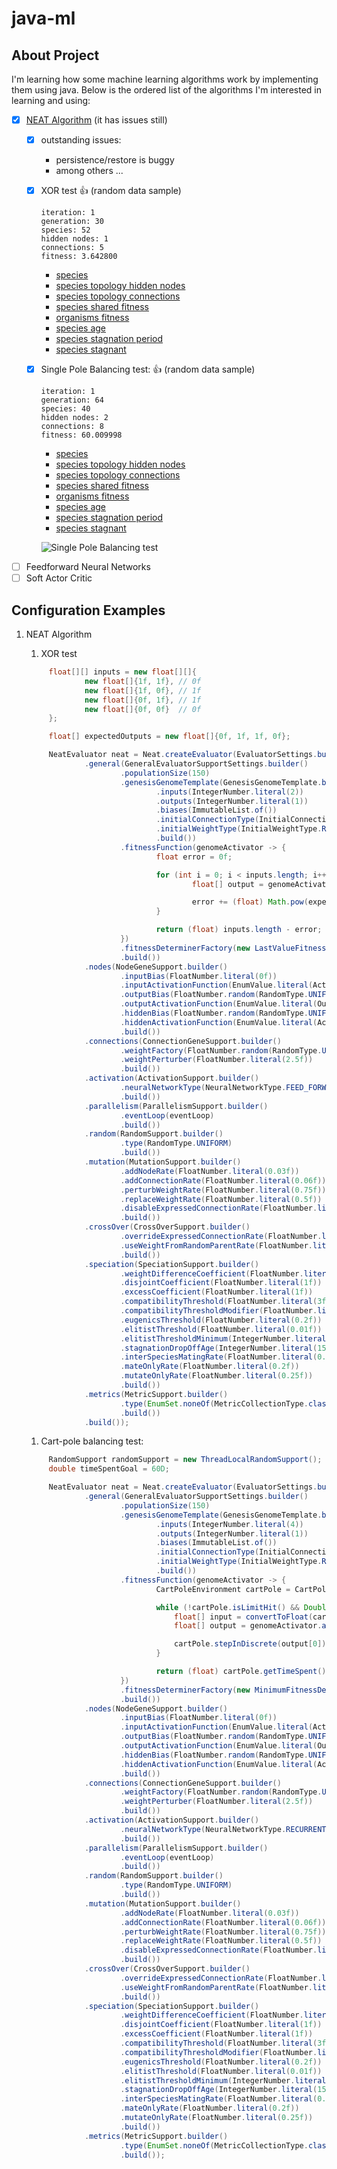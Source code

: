 # java-ml

## About Project

I'm learning how some machine learning algorithms work by implementing them using java. Below is the ordered list of the
algorithms I'm interested in learning and using:

- [x] [NEAT Algorithm](http://nn.cs.utexas.edu/downloads/papers/stanley.phd04.pdf) (it has issues still)
    - [x] outstanding issues:
        - persistence/restore is buggy
        - among others ...
    - [x] XOR test :+1: (random data sample)

         ```
         iteration: 1
         generation: 30
         species: 52
         hidden nodes: 1
         connections: 5
         fitness: 3.642800
         ```

        - [species](https://fv9-3.failiem.lv/thumb_show.php?i=gk9jzfdmm&view)
        - [species topology hidden nodes](https://fv9-3.failiem.lv/thumb_show.php?i=cucy5us62&view)
        - [species topology connections](https://fv9-3.failiem.lv/thumb_show.php?i=djqmx9d7d&view)
        - [species shared fitness](https://fv9-3.failiem.lv/thumb_show.php?i=whebt8w6c&view)
        - [organisms fitness](https://fv9-3.failiem.lv/thumb_show.php?i=2n7psbczx&view)
        - [species age](https://fv9-3.failiem.lv/thumb_show.php?i=pbnagwwbq&view)
        - [species stagnation period](https://fv9-3.failiem.lv/thumb_show.php?i=gzr6ndbac&view)
        - [species stagnant](https://fv9-3.failiem.lv/thumb_show.php?i=8hnqznqwj&view)

    - [x] Single Pole Balancing test: :+1: (random data sample)

         ```
         iteration: 1
         generation: 64
         species: 40
         hidden nodes: 2
         connections: 8
         fitness: 60.009998
         ```

        - [species](https://fv9-3.failiem.lv/thumb_show.php?i=fqqb9ur73&view)
        - [species topology hidden nodes](https://fv9-3.failiem.lv/thumb_show.php?i=3wyequ9ma&view)
        - [species topology connections](https://fv9-3.failiem.lv/thumb_show.php?i=ns2vbc4dg&view)
        - [species shared fitness](https://fv9-3.failiem.lv/thumb_show.php?i=ghcnmezz4&view)
        - [organisms fitness](https://fv9-3.failiem.lv/thumb_show.php?i=27dszf8vx&view)
        - [species age](https://fv9-3.failiem.lv/thumb_show.php?i=zrefv4jhd&view)
        - [species stagnation period](https://fv9-3.failiem.lv/thumb_show.php?i=4j5sxxxs7&view)
        - [species stagnant](https://fv9-3.failiem.lv/thumb_show.php?i=fdg5s2dyd&view)

      ![Single Pole Balancing test](https://i.makeagif.com/media/9-30-2015/3TntUH.gif)

- [ ] Feedforward Neural Networks
- [ ] Soft Actor Critic

## Configuration Examples

1. NEAT Algorithm
    1. XOR test

   ```java
        float[][] inputs = new float[][]{
                new float[]{1f, 1f}, // 0f
                new float[]{1f, 0f}, // 1f
                new float[]{0f, 1f}, // 1f
                new float[]{0f, 0f}  // 0f
        };

        float[] expectedOutputs = new float[]{0f, 1f, 1f, 0f};
   
        NeatEvaluator neat = Neat.createEvaluator(EvaluatorSettings.builder()
                .general(GeneralEvaluatorSupportSettings.builder()
                        .populationSize(150)
                        .genesisGenomeTemplate(GenesisGenomeTemplate.builder()
                                .inputs(IntegerNumber.literal(2))
                                .outputs(IntegerNumber.literal(1))
                                .biases(ImmutableList.of())
                                .initialConnectionType(InitialConnectionType.ALL_INPUTS_AND_BIASES_TO_ALL_OUTPUTS)
                                .initialWeightType(InitialWeightType.RANDOM)
                                .build())
                        .fitnessFunction(genomeActivator -> {
                                float error = 0f;

                                for (int i = 0; i < inputs.length; i++) {
                                        float[] output = genomeActivator.activate(inputs[i]);

                                        error += (float) Math.pow(expectedOutputs[i] - output[0], 2D);
                                }

                                return (float) inputs.length - error;
                        })
                        .fitnessDeterminerFactory(new LastValueFitnessDeterminerFactory())
                        .build())
                .nodes(NodeGeneSupport.builder()
                        .inputBias(FloatNumber.literal(0f))
                        .inputActivationFunction(EnumValue.literal(ActivationFunctionType.IDENTITY))
                        .outputBias(FloatNumber.random(RandomType.UNIFORM, -1f, 1f))
                        .outputActivationFunction(EnumValue.literal(OutputActivationFunctionType.SIGMOID))
                        .hiddenBias(FloatNumber.random(RandomType.UNIFORM, -1f, 1f))
                        .hiddenActivationFunction(EnumValue.literal(ActivationFunctionType.TAN_H))
                        .build())
                .connections(ConnectionGeneSupport.builder()
                        .weightFactory(FloatNumber.random(RandomType.UNIFORM, -1f, 1f))
                        .weightPerturber(FloatNumber.literal(2.5f))
                        .build())
                .activation(ActivationSupport.builder()
                        .neuralNetworkType(NeuralNetworkType.FEED_FORWARD)
                        .build())
                .parallelism(ParallelismSupport.builder()
                        .eventLoop(eventLoop)
                        .build())
                .random(RandomSupport.builder()
                        .type(RandomType.UNIFORM)
                        .build())
                .mutation(MutationSupport.builder()
                        .addNodeRate(FloatNumber.literal(0.03f))
                        .addConnectionRate(FloatNumber.literal(0.06f))
                        .perturbWeightRate(FloatNumber.literal(0.75f))
                        .replaceWeightRate(FloatNumber.literal(0.5f))
                        .disableExpressedConnectionRate(FloatNumber.literal(0.015f))
                        .build())
                .crossOver(CrossOverSupport.builder()
                        .overrideExpressedConnectionRate(FloatNumber.literal(0.5f))
                        .useWeightFromRandomParentRate(FloatNumber.literal(0.6f))
                        .build())
                .speciation(SpeciationSupport.builder()
                        .weightDifferenceCoefficient(FloatNumber.literal(0.4f))
                        .disjointCoefficient(FloatNumber.literal(1f))
                        .excessCoefficient(FloatNumber.literal(1f))
                        .compatibilityThreshold(FloatNumber.literal(3f))
                        .compatibilityThresholdModifier(FloatNumber.literal(1f))
                        .eugenicsThreshold(FloatNumber.literal(0.2f))
                        .elitistThreshold(FloatNumber.literal(0.01f))
                        .elitistThresholdMinimum(IntegerNumber.literal(2))
                        .stagnationDropOffAge(IntegerNumber.literal(15))
                        .interSpeciesMatingRate(FloatNumber.literal(0.001f))
                        .mateOnlyRate(FloatNumber.literal(0.2f))
                        .mutateOnlyRate(FloatNumber.literal(0.25f))
                        .build())
                .metrics(MetricSupport.builder()
                        .type(EnumSet.noneOf(MetricCollectionType.class))
                        .build())
                .build());
   ```

    1. Cart-pole balancing test:

   ```java
        RandomSupport randomSupport = new ThreadLocalRandomSupport();
        double timeSpentGoal = 60D;

        NeatEvaluator neat = Neat.createEvaluator(EvaluatorSettings.builder()
                .general(GeneralEvaluatorSupportSettings.builder()
                        .populationSize(150)
                        .genesisGenomeTemplate(GenesisGenomeTemplate.builder()
                                .inputs(IntegerNumber.literal(4))
                                .outputs(IntegerNumber.literal(1))
                                .biases(ImmutableList.of())
                                .initialConnectionType(InitialConnectionType.ALL_INPUTS_AND_BIASES_TO_ALL_OUTPUTS)
                                .initialWeightType(InitialWeightType.RANDOM)
                                .build())
                        .fitnessFunction(genomeActivator -> {
                                CartPoleEnvironment cartPole = CartPoleEnvironment.createRandom(randomSupport);

                                while (!cartPole.isLimitHit() && Double.compare(cartPole.getTimeSpent(), timeSpentGoal) < 0) {
                                    float[] input = convertToFloat(cartPole.getState());
                                    float[] output = genomeActivator.activate(input);

                                    cartPole.stepInDiscrete(output[0]);
                                }

                                return (float) cartPole.getTimeSpent();
                        })
                        .fitnessDeterminerFactory(new MinimumFitnessDeterminerFactory())
                        .build())
                .nodes(NodeGeneSupport.builder()
                        .inputBias(FloatNumber.literal(0f))
                        .inputActivationFunction(EnumValue.literal(ActivationFunctionType.IDENTITY))
                        .outputBias(FloatNumber.random(RandomType.UNIFORM, -1f, 1f))
                        .outputActivationFunction(EnumValue.literal(OutputActivationFunctionType.TAN_H))
                        .hiddenBias(FloatNumber.random(RandomType.UNIFORM, -1f, 1f))
                        .hiddenActivationFunction(EnumValue.literal(ActivationFunctionType.SIGMOID))
                        .build())
                .connections(ConnectionGeneSupport.builder()
                        .weightFactory(FloatNumber.random(RandomType.UNIFORM, -1f, 1f))
                        .weightPerturber(FloatNumber.literal(2.5f))
                        .build())
                .activation(ActivationSupport.builder()
                        .neuralNetworkType(NeuralNetworkType.RECURRENT)
                        .build())
                .parallelism(ParallelismSupport.builder()
                        .eventLoop(eventLoop)
                        .build())
                .random(RandomSupport.builder()
                        .type(RandomType.UNIFORM)
                        .build())
                .mutation(MutationSupport.builder()
                        .addNodeRate(FloatNumber.literal(0.03f))
                        .addConnectionRate(FloatNumber.literal(0.06f))
                        .perturbWeightRate(FloatNumber.literal(0.75f))
                        .replaceWeightRate(FloatNumber.literal(0.5f))
                        .disableExpressedConnectionRate(FloatNumber.literal(0.015f))
                        .build())
                .crossOver(CrossOverSupport.builder()
                        .overrideExpressedConnectionRate(FloatNumber.literal(0.5f))
                        .useWeightFromRandomParentRate(FloatNumber.literal(0.6f))
                        .build())
                .speciation(SpeciationSupport.builder()
                        .weightDifferenceCoefficient(FloatNumber.literal(0.4f))
                        .disjointCoefficient(FloatNumber.literal(1f))
                        .excessCoefficient(FloatNumber.literal(1f))
                        .compatibilityThreshold(FloatNumber.literal(3f))
                        .compatibilityThresholdModifier(FloatNumber.literal(1f))
                        .eugenicsThreshold(FloatNumber.literal(0.2f))
                        .elitistThreshold(FloatNumber.literal(0.01f))
                        .elitistThresholdMinimum(IntegerNumber.literal(2))
                        .stagnationDropOffAge(IntegerNumber.literal(15))
                        .interSpeciesMatingRate(FloatNumber.literal(0.001f))
                        .mateOnlyRate(FloatNumber.literal(0.2f))
                        .mutateOnlyRate(FloatNumber.literal(0.25f))
                        .build())
                .metrics(MetricSupport.builder()
                        .type(EnumSet.noneOf(MetricCollectionType.class))
                        .build());
   ```